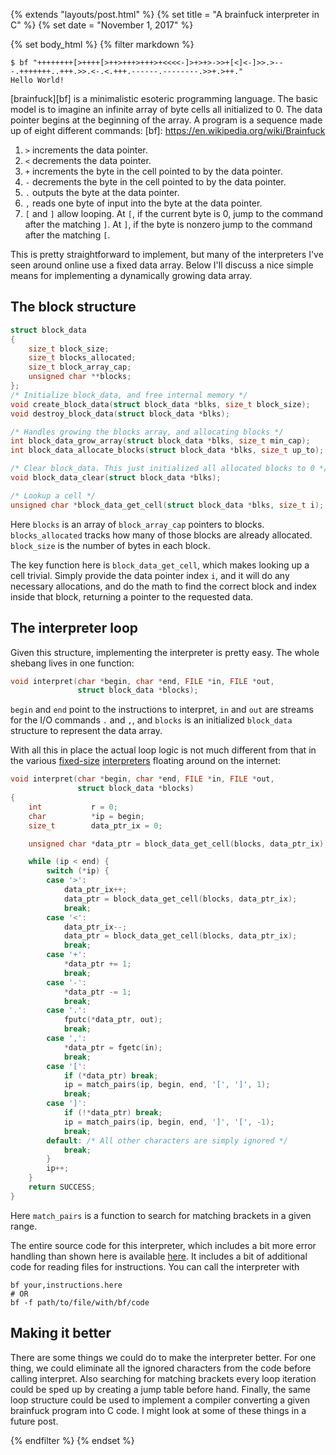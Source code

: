 {% extends "layouts/post.html" %}
{% set title = "A brainfuck interpreter in C" %}
{% set date = "November 1, 2017" %}

{% set body_html %}
{% filter markdown %}

```
$ bf "++++++++[>++++[>++>+++>+++>+<<<<-]>+>+>->>+[<]<-]>>.>---.+++++++..+++.>>.<-.<.+++.------.--------.>>+.>++."
Hello World!
```

[brainfuck][bf] is a minimalistic esoteric programming language. The
basic model is to imagine an infinite array of byte cells all
initialized to 0. The data pointer begins at the beginning of the array.
A program is a sequence made up of eight different commands:
[bf]: https://en.wikipedia.org/wiki/Brainfuck

1. `>` increments the data pointer.
2. `<` decrements the data pointer.
3. `+` increments the byte in the cell pointed to by the data pointer.
4. `-` decrements the byte in the cell pointed to by the data pointer.
5. `.` outputs the byte at the data pointer.
6. `,` reads one byte of input into the byte at the data pointer.
7. `[` and `]` allow looping. At `[`, if the current byte is 0, jump to
   the command after the matching `]`.  At `]`, if the byte is nonzero
   jump to the command after the matching `[`.

This is pretty straightforward to implement, but many of the
interpreters I've seen around online use a fixed data array. Below I'll
discuss a nice simple means for implementing a dynamically
growing data array.

## The block structure

```C
struct block_data
{
    size_t block_size;
    size_t blocks_allocated;
    size_t block_array_cap;
    unsigned char **blocks;
};
/* Initialize block_data, and free internal memory */
void create_block_data(struct block_data *blks, size_t block_size);
void destroy_block_data(struct block_data *blks);

/* Handles growing the blocks array, and allocating blocks */
int block_data_grow_array(struct block_data *blks, size_t min_cap);
int block_data_allocate_blocks(struct block_data *blks, size_t up_to);

/* Clear block_data. This just initialized all allocated blocks to 0 */
void block_data_clear(struct block_data *blks);

/* Lookup a cell */
unsigned char *block_data_get_cell(struct block_data *blks, size_t i);
```

Here `blocks` is an array of `block_array_cap` pointers to blocks.
`blocks_allocated` tracks how many of those blocks are already
allocated. `block_size` is the number of bytes in each block.

The key function here is `block_data_get_cell`, which makes looking up a
cell trivial. Simply provide the data pointer index `i`, and it will do any
necessary allocations, and do the math to find the correct block and
index inside that block, returning a pointer to the requested data.


## The interpreter loop

Given this structure, implementing the interpreter is pretty easy. The
whole shebang lives in one function:

```C
void interpret(char *begin, char *end, FILE *in, FILE *out,
               struct block_data *blocks);
```

`begin` and `end` point to the instructions to interpret, `in` and
`out` are streams for the I/O commands `.` and `,`, and `blocks` is an
initialized `block_data` structure to represent the data array.

With all this in place the actual loop logic is not much different from
that in the various
[fixed-size](https://github.com/saulpw/brainfuck/blob/master/main.c)
[interpreters](https://gist.github.com/maxcountryman/1699708)
floating around on the internet:

```C
void interpret(char *begin, char *end, FILE *in, FILE *out,
               struct block_data *blocks)
{
    int           r = 0;
    char          *ip = begin;
    size_t        data_ptr_ix = 0;

    unsigned char *data_ptr = block_data_get_cell(blocks, data_ptr_ix);

    while (ip < end) {
        switch (*ip) {
        case '>':
            data_ptr_ix++;
            data_ptr = block_data_get_cell(blocks, data_ptr_ix);
            break;
        case '<':
            data_ptr_ix--;
            data_ptr = block_data_get_cell(blocks, data_ptr_ix);
            break;
        case '+':
            *data_ptr += 1;
            break;
        case '-':
            *data_ptr -= 1;
            break;
        case '.':
            fputc(*data_ptr, out);
            break;
        case ',':
            *data_ptr = fgetc(in);
            break;
        case '[':
            if (*data_ptr) break;
            ip = match_pairs(ip, begin, end, '[', ']', 1);
            break;
        case ']':
            if (!*data_ptr) break;
            ip = match_pairs(ip, begin, end, ']', '[', -1);
            break;
        default: /* All other characters are simply ignored */
            break;
        }
        ip++;
    }
    return SUCCESS;
}
```

Here `match_pairs` is a function to search for matching brackets in a
given range.

The entire source code for this interpreter, which includes a bit more
error handling than shown here is available
[here](https://gist.github.com/jpeoples/e71d432d1765c1d67f9ebb91b9b906e2).
It includes a bit of additional code for reading files for instructions.
You can call the interpreter with

    bf your,instructions.here
    # OR
    bf -f path/to/file/with/bf/code

## Making it better
There are some things we could do to make the interpreter better. For
one thing, we could eliminate all the ignored characters from the code
before calling interpret. Also
searching for matching brackets every loop iteration could be
sped up by creating a jump table before hand.
Finally, the same loop structure could be used to implement a compiler
converting a given brainfuck program into C code.
I might look at some of these things in a future post.

{% endfilter %}
{% endset %}
